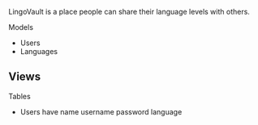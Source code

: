 LingoVault is a place people can share their language levels with others.

Models
- Users
- Languages 

Views
- 

Tables
- Users have 
  name
  username 
  password 
  language